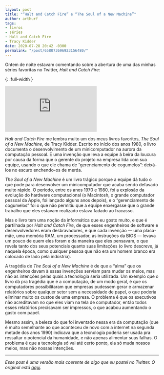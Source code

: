 ```yaml
---
layout: post
title: "“Halt and Catch Fire” e “The Soul of a New Machine”"
author: arthurf
tags:
- livros
- séries
- Halt and Catch Fire
- Tracy Kidder
date: 2020-07-28 20:42 -0300
permalink: "/post/658073696923156480/"
---
```

Ontem de noite estavam comentando sobre a abertura de uma das minhas séries favoritas no Twitter, *Halt and Catch Fire*:

{: .full-width }
<iframe src="https://www.youtube.com/embed/RY8NO8R4AI8" frameborder="0" allow="accelerometer; autoplay; encrypted-media; gyroscope; picture-in-picture" allowfullscreen></iframe>

*Halt and Catch Fire* me lembra muito um dos meus livros favoritos, *The Soul of a New Machine*, de Tracy Kidder. Escrito no início dos anos 1980, o livro documenta o desenvolvimento de um minicomputador na aurora da computação pessoal. É uma invenção que leva a equipe à beira da loucura por causa da forma que o gerente do projeto na empresa lida com sua equipe, usando o que ele chama de “gerenciamento de cogumelos”: deixá-los no escuro enchendo-os de merda.

*The Soul of a New Machine* é um livro trágico porque a equipe dá tudo o que pode para desenvolver um minicomputador que acaba sendo defasado muito rápido. O período, entre os anos 1970 e 1980, foi a explosão da evolução do hardware computacional (o Macintosh, o grande computador pessoal da Apple, foi lançado alguns anos depois), e o “gerenciamento de cogumelos” foi o que não permitiu que a equipe enxergasse que o grande trabalho que eles estavam realizado estava fadado ao fracasso.

Mas o livro tem uma noção da informática que eu gosto muito, e que é partilhada por *Halt and Catch Fire*, de que esses engenheiros de software e desenvolvedores eram desbravadores, e que cada invenção — uma placa-mãe, uma memória RAM, um processador, as instruções da BIOS — levava um pouco de quem eles foram e da maneira que eles pensavam, o que revela tanto dos seus potenciais quanto suas limitações (o livro descreve, já naquela época, como qualquer pessoa que não era um homem branco era colocado de lado pela indústria).

A tragédia de *The Soul of a New Machine* é de que a “alma” que os engenheiros davam à essas invenções serviam para mudar os meios, mas não as intenções pelas quais a tecnologia seria utilizada. Um exemplo que o livro dá pra tragédia que é a computação, de um modo geral, é que os computadores possibilitaram que empresas pudessem gerar e armazenar relatórios sobre qualquer setor sem a necessidade de papel, o que poderia eliminar muito os custos de uma empresa. O problema é que os executivos não acreditavam no que eles viam na tela de computador, então todos esses relatórios precisavam ser impressos, o que acabou aumentando o gasto com papel.

Mesmo assim, a beleza do que foi inventado nessa era da computação (que é muito semelhante ao que aconteceu de novo com a internet na segunda metade dos anos 1990) indicava que a tecnologia poderia ser usada pra ressaltar o potencial da humanidade, e não apenas alimentar suas falhas. O problema é que a tecnologia só vai até certo ponto, ela só muda nossos meios, mas não nossas intenções.

***

*Esse post é uma versão mais coerente de algo que eu postei no Twitter. O original está [aqui](https://twitter.com/arthrfrts/status/1287950203006398464).*
